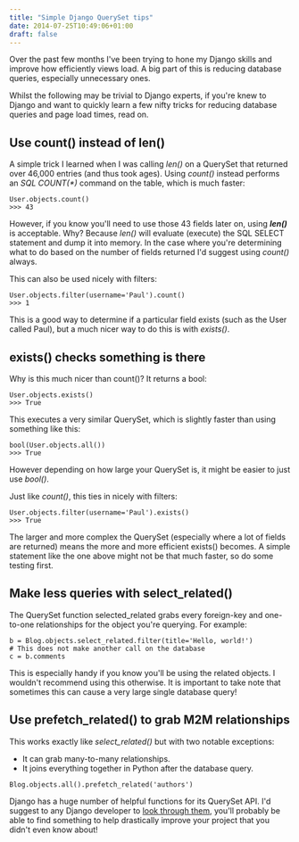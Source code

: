 ```yaml
---
title: "Simple Django QuerySet tips"
date: 2014-07-25T10:49:06+01:00
draft: false
---
```


Over the past few months I've been trying to hone my Django skills and improve how efficiently views load. A big part of this is reducing database queries, especially unnecessary ones.

Whilst the following may be trivial to Django experts, if you're knew to Django and want to quickly learn a few nifty tricks for reducing database queries and page load times, read on.

## Use count() instead of len()

A simple trick I learned when I was calling *len()* on a QuerySet that returned over 46,000 entries (and thus took ages). Using *count()* instead performs an *SQL COUNT(\*)* command on the table, which is much faster:

    User.objects.count()
    >>> 43

However, if you know you'll need to use those 43 fields later on, using ___len()___ is acceptable. Why? Because *len()* will evaluate (execute) the SQL SELECT statement and dump it into memory. In the case where you're determining what to do based on the number of fields returned I'd suggest using *count()* always.

This can also be used nicely with filters:

    User.objects.filter(username='Paul').count()
    >>> 1

This is a good way to determine if a particular field exists (such as the User called Paul), but a much nicer way to do this is with *exists()*.

## exists() checks something is there

Why is this much nicer than count()? It returns a bool:

	User.objects.exists()
	>>> True

This executes a very similar QuerySet, which is slightly faster than using something like this:

	bool(User.objects.all())
	>>> True

However depending on how large your QuerySet is, it might be easier to just use *bool()*.

Just like *count()*, this ties in nicely with filters:

	User.objects.filter(username='Paul').exists()
	>>> True

The larger and more complex the QuerySet (especially where a lot of fields are returned) means the more and more efficient exists() becomes. A simple statement like the one above might not be that much faster, so do some testing first.

## Make less queries with select_related()

The QuerySet function selected_related grabs every foreign-key and one-to-one relationships for the object you're querying. For example:

	b = Blog.objects.select_related.filter(title='Hello, world!')
	# This does not make another call on the database
	c = b.comments

This is especially handy if you know you'll be using the related objects. I wouldn't recommend using this otherwise. It is important to take note that sometimes this can cause a very large single database query!

## Use prefetch_related() to grab M2M relationships

This works exactly like *select_related()* but with two notable exceptions:

- It can grab many-to-many relationships.
- It joins everything together in Python after the database query.



```
Blog.objects.all().prefetch_related('authors')
```   
Django has a huge number of helpful functions for its QuerySet API. I'd suggest to any Django developer to [look through them](https://docs.djangoproject.com/en/1.7/ref/models/querysets/), you'll probably be able to find something to help drastically improve your project that you didn't even know about!
